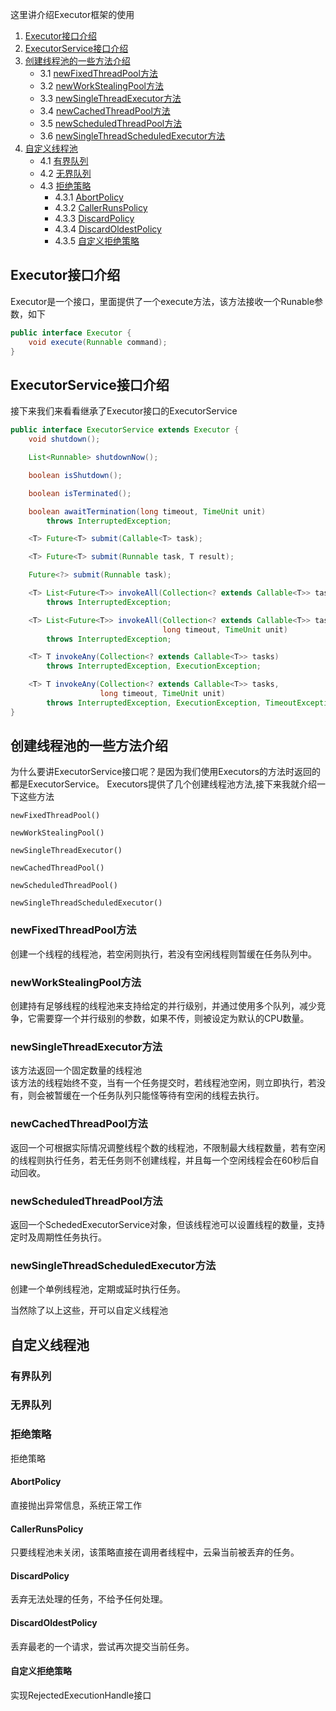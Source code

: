 这里讲介绍Executor框架的使用  
1. [Executor接口介绍](#Executor接口介绍)
2. [ExecutorService接口介绍](#ExecutorService接口介绍)
3. [创建线程池的一些方法介绍](#创建线程池的一些方法介绍)
    + 3.1 [newFixedThreadPool方法 ](#newfixedthreadpool方法)
    + 3.2 [newWorkStealingPool方法 ](#newworkstealingpool方法)
    + 3.3 [newSingleThreadExecutor方法 ](#newsinglethreadexecutor方法)
    + 3.4 [newCachedThreadPool方法 ](#newcachedthreadpool方法)
    + 3.5 [newScheduledThreadPool方法 ](#newscheduledthreadpool方法)
    + 3.6 [newSingleThreadScheduledExecutor方法 ](#newsinglethreadscheduledexecutor方法)
4. [自定义线程池](#自定义线程池)
    + 4.1 [有界队列](#有界队列)
    + 4.2 [无界队列](#无界队列)
    + 4.3 [拒绝策略](#拒绝策略)
        + 4.3.1 [AbortPolicy](#AbortPolicy)
        + 4.3.2 [CallerRunsPolicy](#CallerRunsPolicy)
        + 4.3.3 [DiscardPolicy](#DiscardPolicy)
        + 4.3.4 [DiscardOldestPolicy](#DiscardOldestPolicy)
        + 4.3.5 [自定义拒绝策略](#自定义拒绝策略)
   
## Executor接口介绍 
Executor是一个接口，里面提供了一个execute方法，该方法接收一个Runable参数，如下
```Java
public interface Executor {
    void execute(Runnable command);
}
```
## ExecutorService接口介绍
接下来我们来看看继承了Executor接口的ExecutorService  
```Java
public interface ExecutorService extends Executor {
    void shutdown();

    List<Runnable> shutdownNow();

    boolean isShutdown();

    boolean isTerminated();

    boolean awaitTermination(long timeout, TimeUnit unit)
        throws InterruptedException;

    <T> Future<T> submit(Callable<T> task);

    <T> Future<T> submit(Runnable task, T result);

    Future<?> submit(Runnable task);

    <T> List<Future<T>> invokeAll(Collection<? extends Callable<T>> tasks)
        throws InterruptedException;

    <T> List<Future<T>> invokeAll(Collection<? extends Callable<T>> tasks,
                                  long timeout, TimeUnit unit)
        throws InterruptedException;

    <T> T invokeAny(Collection<? extends Callable<T>> tasks)
        throws InterruptedException, ExecutionException;

    <T> T invokeAny(Collection<? extends Callable<T>> tasks,
                    long timeout, TimeUnit unit)
        throws InterruptedException, ExecutionException, TimeoutException;
}
```
## 创建线程池的一些方法介绍   
为什么要讲ExecutorService接口呢？是因为我们使用Executors的方法时返回的都是ExecutorService。
Executors提供了几个创建线程池方法,接下来我就介绍一下这些方法
```
newFixedThreadPool()

newWorkStealingPool()

newSingleThreadExecutor()

newCachedThreadPool() 

newScheduledThreadPool()

newSingleThreadScheduledExecutor()
```

### newFixedThreadPool方法  
创建一个线程的线程池，若空闲则执行，若没有空闲线程则暂缓在任务队列中。

### newWorkStealingPool方法  
创建持有足够线程的线程池来支持给定的并行级别，并通过使用多个队列，减少竞争，它需要穿一个并行级别的参数，如果不传，则被设定为默认的CPU数量。

### newSingleThreadExecutor方法  
该方法返回一个固定数量的线程池  
该方法的线程始终不变，当有一个任务提交时，若线程池空闲，则立即执行，若没有，则会被暂缓在一个任务队列只能怪等待有空闲的线程去执行。

### newCachedThreadPool方法  
返回一个可根据实际情况调整线程个数的线程池，不限制最大线程数量，若有空闲的线程则执行任务，若无任务则不创建线程，并且每一个空闲线程会在60秒后自动回收。

### newScheduledThreadPool方法  
返回一个SchededExecutorService对象，但该线程池可以设置线程的数量，支持定时及周期性任务执行。
  
### newSingleThreadScheduledExecutor方法  
创建一个单例线程池，定期或延时执行任务。  
  
当然除了以上这些，开可以自定义线程池
## 自定义线程池


### 有界队列  

### 无界队列  

### 拒绝策略  
拒绝策略  
#### AbortPolicy   
直接抛出异常信息，系统正常工作  
  
#### CallerRunsPolicy  
只要线程池未关闭，该策略直接在调用者线程中，云枭当前被丢弃的任务。  
  
#### DiscardPolicy  
丢弃无法处理的任务，不给予任何处理。  
  
#### DiscardOldestPolicy  
丢弃最老的一个请求，尝试再次提交当前任务。  
  
#### 自定义拒绝策略   
实现RejectedExecutionHandle接口  

